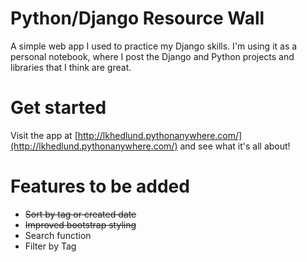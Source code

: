 # Python/Django Resource Wall
A simple web app I used to practice my Django skills. I'm using it as a personal notebook, where I post the Django and Python projects and libraries that I think are great.

# Get started
Visit the app at [http://lkhedlund.pythonanywhere.com/](http://lkhedlund.pythonanywhere.com/) and see what it's all about!

# Features to be added
- ~~Sort by tag or created date~~
- ~~Improved bootstrap styling~~
- Search function
- Filter by Tag
